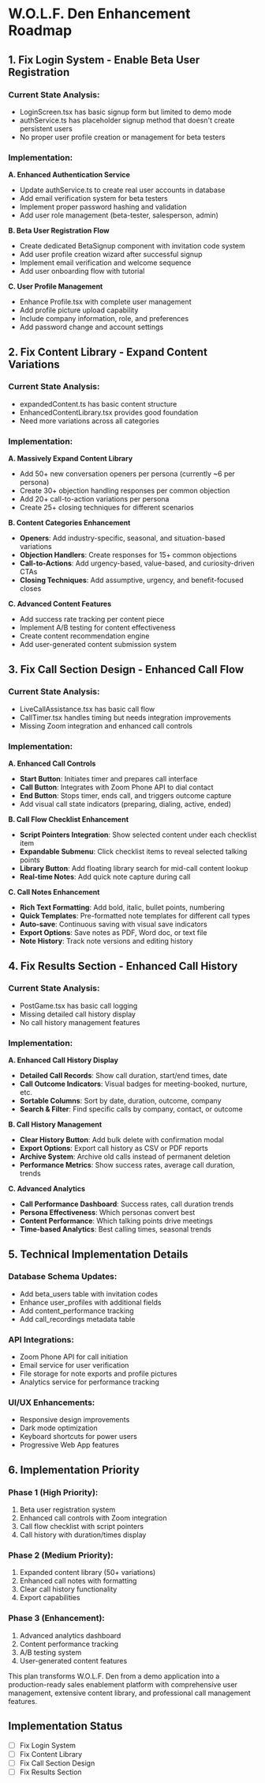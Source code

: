 # W.O.L.F. Den Enhancement Roadmap

## 1. Fix Login System - Enable Beta User Registration

### Current State Analysis:
- LoginScreen.tsx has basic signup form but limited to demo mode
- authService.ts has placeholder signup method that doesn't create persistent users
- No proper user profile creation or management for beta testers

### Implementation:
**A. Enhanced Authentication Service**
- Update authService.ts to create real user accounts in database
- Add email verification system for beta testers
- Implement proper password hashing and validation
- Add user role management (beta-tester, salesperson, admin)

**B. Beta User Registration Flow**
- Create dedicated BetaSignup component with invitation code system
- Add user profile creation wizard after successful signup
- Implement email verification and welcome sequence
- Add user onboarding flow with tutorial

**C. User Profile Management**
- Enhance Profile.tsx with complete user management
- Add profile picture upload capability
- Include company information, role, and preferences
- Add password change and account settings

## 2. Fix Content Library - Expand Content Variations

### Current State Analysis:
- expandedContent.ts has basic content structure
- EnhancedContentLibrary.tsx provides good foundation
- Need more variations across all categories

### Implementation:
**A. Massively Expand Content Library**
- Add 50+ new conversation openers per persona (currently ~6 per persona)
- Create 30+ objection handling responses per common objection
- Add 20+ call-to-action variations per persona
- Create 25+ closing techniques for different scenarios

**B. Content Categories Enhancement**
- **Openers**: Add industry-specific, seasonal, and situation-based variations
- **Objection Handlers**: Create responses for 15+ common objections
- **Call-to-Actions**: Add urgency-based, value-based, and curiosity-driven CTAs
- **Closing Techniques**: Add assumptive, urgency, and benefit-focused closes

**C. Advanced Content Features**
- Add success rate tracking per content piece
- Implement A/B testing for content effectiveness
- Create content recommendation engine
- Add user-generated content submission system

## 3. Fix Call Section Design - Enhanced Call Flow

### Current State Analysis:
- LiveCallAssistance.tsx has basic call flow
- CallTimer.tsx handles timing but needs integration improvements
- Missing Zoom integration and enhanced call controls

### Implementation:
**A. Enhanced Call Controls**
- **Start Button**: Initiates timer and prepares call interface
- **Call Button**: Integrates with Zoom Phone API to dial contact
- **End Button**: Stops timer, ends call, and triggers outcome capture
- Add visual call state indicators (preparing, dialing, active, ended)

**B. Call Flow Checklist Enhancement**
- **Script Pointers Integration**: Show selected content under each checklist item
- **Expandable Submenu**: Click checklist items to reveal selected talking points
- **Library Button**: Add floating library search for mid-call content lookup
- **Real-time Notes**: Add quick note capture during call

**C. Call Notes Enhancement**
- **Rich Text Formatting**: Add bold, italic, bullet points, numbering
- **Quick Templates**: Pre-formatted note templates for different call types
- **Auto-save**: Continuous saving with visual save indicators
- **Export Options**: Save notes as PDF, Word doc, or text file
- **Note History**: Track note versions and editing history

## 4. Fix Results Section - Enhanced Call History

### Current State Analysis:
- PostGame.tsx has basic call logging
- Missing detailed call history display
- No call history management features

### Implementation:
**A. Enhanced Call History Display**
- **Detailed Call Records**: Show call duration, start/end times, date
- **Call Outcome Indicators**: Visual badges for meeting-booked, nurture, etc.
- **Sortable Columns**: Sort by date, duration, outcome, company
- **Search & Filter**: Find specific calls by company, contact, or outcome

**B. Call History Management**
- **Clear History Button**: Add bulk delete with confirmation modal
- **Export Options**: Export call history as CSV or PDF reports
- **Archive System**: Archive old calls instead of permanent deletion
- **Performance Metrics**: Show success rates, average call duration, trends

**C. Advanced Analytics**
- **Call Performance Dashboard**: Success rates, call duration trends
- **Persona Effectiveness**: Which personas convert best
- **Content Performance**: Which talking points drive meetings
- **Time-based Analytics**: Best calling times, seasonal trends

## 5. Technical Implementation Details

### Database Schema Updates:
- Add beta_users table with invitation codes
- Enhance user_profiles with additional fields
- Add content_performance tracking
- Add call_recordings metadata table

### API Integrations:
- Zoom Phone API for call initiation
- Email service for user verification
- File storage for note exports and profile pictures
- Analytics service for performance tracking

### UI/UX Enhancements:
- Responsive design improvements
- Dark mode optimization
- Keyboard shortcuts for power users
- Progressive Web App features

## 6. Implementation Priority

### Phase 1 (High Priority):
1. Beta user registration system
2. Enhanced call controls with Zoom integration
3. Call flow checklist with script pointers
4. Call history with duration/times display

### Phase 2 (Medium Priority):
1. Expanded content library (50+ variations)
2. Enhanced call notes with formatting
3. Clear call history functionality
4. Export capabilities

### Phase 3 (Enhancement):
1. Advanced analytics dashboard
2. Content performance tracking
3. A/B testing system
4. User-generated content features

This plan transforms W.O.L.F. Den from a demo application into a production-ready sales enablement platform with comprehensive user management, extensive content library, and professional call management features.

## Implementation Status

- [ ] Fix Login System
- [ ] Fix Content Library  
- [ ] Fix Call Section Design
- [ ] Fix Results Section